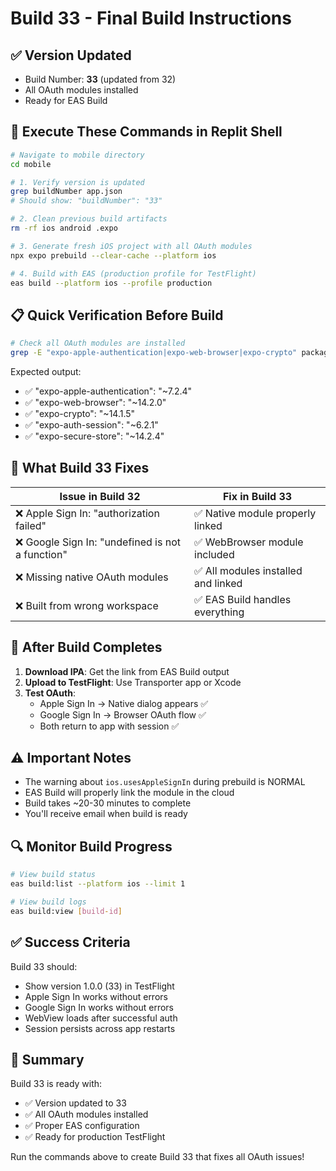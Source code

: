 # Build 33 - Final Build Instructions

## ✅ Version Updated
- Build Number: **33** (updated from 32)
- All OAuth modules installed
- Ready for EAS Build

## 🚀 Execute These Commands in Replit Shell

```bash
# Navigate to mobile directory
cd mobile

# 1. Verify version is updated
grep buildNumber app.json
# Should show: "buildNumber": "33"

# 2. Clean previous build artifacts
rm -rf ios android .expo

# 3. Generate fresh iOS project with all OAuth modules
npx expo prebuild --clear-cache --platform ios

# 4. Build with EAS (production profile for TestFlight)
eas build --platform ios --profile production
```

## 📋 Quick Verification Before Build

```bash
# Check all OAuth modules are installed
grep -E "expo-apple-authentication|expo-web-browser|expo-crypto" package.json
```

Expected output:
- ✅ "expo-apple-authentication": "~7.2.4"
- ✅ "expo-web-browser": "~14.2.0"
- ✅ "expo-crypto": "~14.1.5"
- ✅ "expo-auth-session": "~6.2.1"
- ✅ "expo-secure-store": "~14.2.4"

## 🎯 What Build 33 Fixes

| Issue in Build 32 | Fix in Build 33 |
|-------------------|-----------------|
| ❌ Apple Sign In: "authorization failed" | ✅ Native module properly linked |
| ❌ Google Sign In: "undefined is not a function" | ✅ WebBrowser module included |
| ❌ Missing native OAuth modules | ✅ All modules installed and linked |
| ❌ Built from wrong workspace | ✅ EAS Build handles everything |

## 📱 After Build Completes

1. **Download IPA**: Get the link from EAS Build output
2. **Upload to TestFlight**: Use Transporter app or Xcode
3. **Test OAuth**: 
   - Apple Sign In → Native dialog appears ✅
   - Google Sign In → Browser OAuth flow ✅
   - Both return to app with session ✅

## ⚠️ Important Notes

- The warning about `ios.usesAppleSignIn` during prebuild is NORMAL
- EAS Build will properly link the module in the cloud
- Build takes ~20-30 minutes to complete
- You'll receive email when build is ready

## 🔍 Monitor Build Progress

```bash
# View build status
eas build:list --platform ios --limit 1

# View build logs
eas build:view [build-id]
```

## ✅ Success Criteria

Build 33 should:
- Show version 1.0.0 (33) in TestFlight
- Apple Sign In works without errors
- Google Sign In works without errors
- WebView loads after successful auth
- Session persists across app restarts

## 📝 Summary

Build 33 is ready with:
- ✅ Version updated to 33
- ✅ All OAuth modules installed
- ✅ Proper EAS configuration
- ✅ Ready for production TestFlight

Run the commands above to create Build 33 that fixes all OAuth issues!